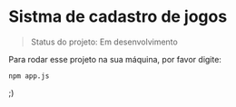 <h1> Sistma de cadastro de jogos</h1>

>Status do projeto: Em desenvolvimento

Para rodar esse projeto na sua máquina, por favor digite:

```
npm app.js
```
;)